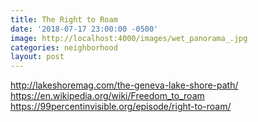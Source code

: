 ```yaml
---
title: The Right to Roam
date: '2018-07-17 23:00:00 -0500'
image: http://localhost:4000/images/wet_panorama_.jpg
categories: neighborhood
layout: post
---
```


http://lakeshoremag.com/the-geneva-lake-shore-path/
https://en.wikipedia.org/wiki/Freedom_to_roam
https://99percentinvisible.org/episode/right-to-roam/
